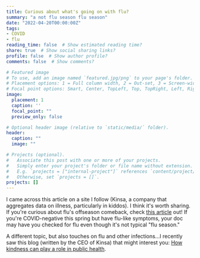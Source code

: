 ```yaml
---
title: Curious about what's going on with flu?
summary: "a not flu season flu season"
date: "2022-04-20T00:00:00Z"
tags:
- COVID
- flu
reading_time: false  # Show estimated reading time?
share: true  # Show social sharing links?
profile: false  # Show author profile?
comments: false  # Show comments?

# Featured image
# To use, add an image named `featured.jpg/png` to your page's folder.
# Placement options: 1 = Full column width, 2 = Out-set, 3 = Screen-width
# Focal point options: Smart, Center, TopLeft, Top, TopRight, Left, Right, BottomLeft, Bottom, BottomRight
image:
  placement: 1
  caption: ''
  focal_point: ""
  preview_only: false

# Optional header image (relative to `static/media/` folder).
header:
  caption: ""
  image: ""

# Projects (optional).
#   Associate this post with one or more of your projects.
#   Simply enter your project's folder or file name without extension.
#   E.g. `projects = ["internal-project"]` references `content/project/deep-learning/index.md`.
#   Otherwise, set `projects = []`.
projects: []
---
```

I came across this article on a site I follow (Kinsa, a company that aggregates data on illness, particularly in kiddos). I think it's worth sharing. If you're curious about flu's offseason comeback, check [this article](https://healthweather.us/analysis/is-the-flu-making-a-late-season-comeback?utm_campaign=Health%20Alerts&utm_medium=email&_hsmi=210361718&_hsenc=p2ANqtz-_Z6G47N93e8a0hQM2Kd86UCeWzW_cyFsjJ9ZnJFTPp0soAjPrJu6M-evhwb2U6s3dVNjnfSWNqIc9HTQVFexAVz_gg-w&utm_content=210362202&utm_source=hs_email) out! If you're COVID-negative this spring but have flu-like symptoms, your doc may have you checked for flu even though it's not typical "flu season."


A different topic, but also touches on flu and other infections...I recently saw this blog (written by the CEO of Kinsa) that might interest you: [How kindness can play a role in public health](https://inder-singh.medium.com/killing-it-with-kindness-how-respect-can-change-the-covid-game-d63342137c1d).